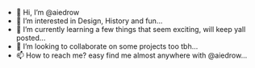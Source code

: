 - 👋 Hi, I’m @aiedrow
- 👀 I’m interested in Design, History and fun...
- 🌱 I’m currently learning a few things that seem exciting, will keep yall posted...
- 💞️ I’m looking to collaborate on some projects too tbh...
- 📫 How to reach me? easy find me almost anywhere with @aiedrow...

<!---
aiedrow/aiedrow is a ✨ special ✨ repository because its `README.md` (this file) appears on your GitHub profile.
You can click the Preview link to take a look at your changes.
--->
